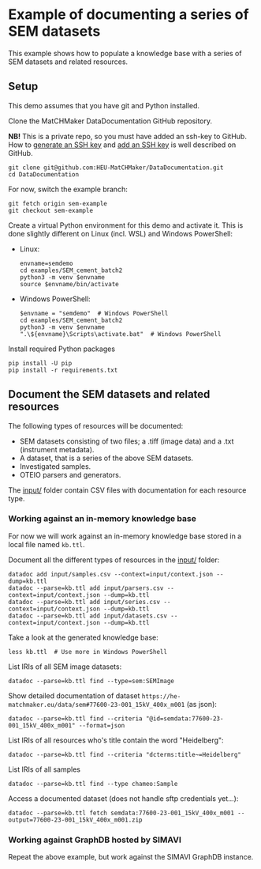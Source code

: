 Example of documenting a series of SEM datasets
===============================================
This example shows how to populate a knowledge base with a series of SEM datasets and related resources.


Setup
-----
This demo assumes that you have git and Python installed.

Clone the MatCHMaker DataDocumentation GitHub repository.

**NB!** This is a private repo, so you must have added an ssh-key to GitHub.
How to [generate an SSH key] and [add an SSH key] is well described on GitHub.

    git clone git@github.com:HEU-MatCHMaker/DataDocumentation.git
    cd DataDocumentation

For now, switch the example branch:

    git fetch origin sem-example
    git checkout sem-example

Create a virtual Python environment for this demo and activate it.
This is done slightly different on Linux (incl. WSL) and Windows PowerShell:

- Linux:

      envname=semdemo
      cd examples/SEM_cement_batch2
      python3 -m venv $envname
      source $envname/bin/activate

- Windows PowerShell:

      $envname = "semdemo"  # Windows PowerShell
      cd examples/SEM_cement_batch2
      python3 -m venv $envname
      ".\${envname}\Scripts\activate.bat"  # Windows PowerShell

Install required Python packages

    pip install -U pip
    pip install -r requirements.txt


Document the SEM datasets and related resources
-----------------------------------------------
The following types of resources will be documented:

- SEM datasets consisting of two files; a .tiff (image data) and a .txt (instrument metadata).
- A dataset, that is a series of the above SEM datasets.
- Investigated samples.
- OTEIO parsers and generators.

The [input/] folder contain CSV files with documentation for each resource type.


### Working against an in-memory knowledge base
For now we will work against an in-memory knowledge base stored in a local file named `kb.ttl`.

Document all the different types of resources in the [input/] folder:

    datadoc add input/samples.csv --context=input/context.json --dump=kb.ttl
    datadoc --parse=kb.ttl add input/parsers.csv --context=input/context.json --dump=kb.ttl
    datadoc --parse=kb.ttl add input/series.csv --context=input/context.json --dump=kb.ttl
    datadoc --parse=kb.ttl add input/datasets.csv --context=input/context.json --dump=kb.ttl

Take a look at the generated knowledge base:

    less kb.ttl  # Use more in Windows PowerShell

List IRIs of all SEM image datasets:

    datadoc --parse=kb.ttl find --type=sem:SEMImage

Show detailed documentation of dataset `https://he-matchmaker.eu/data/sem#77600-23-001_15kV_400x_m001` (as json):

    datadoc --parse=kb.ttl find --criteria "@id=semdata:77600-23-001_15kV_400x_m001" --format=json

List IRIs of all resources who's title contain the word "Heidelberg":

    datadoc --parse=kb.ttl find --criteria "dcterms:title~=Heidelberg"

List IRIs of all samples

    datadoc --parse=kb.ttl find --type chameo:Sample

Access a documented dataset (does not handle sftp credentials yet...):

    datadoc --parse=kb.ttl fetch semdata:77600-23-001_15kV_400x_m001 --output=77600-23-001_15kV_400x_m001.zip




### Working against GraphDB hosted by SIMAVI

Repeat the above example, but work against the SIMAVI GraphDB instance.



[generate an SSH key]: https://docs.github.com/en/authentication/connecting-to-github-with-ssh/generating-a-new-ssh-key-and-adding-it-to-the-ssh-agent
[add an SSH key]:  https://docs.github.com/en/authentication/connecting-to-github-with-ssh/adding-a-new-ssh-key-to-your-github-account
[input/]: https://github.com/HEU-MatCHMaker/DataDocumentation/tree/sem-example/examples/SEM_cement_batch2/input/

